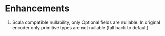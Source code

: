 # Enhancements

1. Scala compatible nullability, only Optional fields are nullable. In original encoder only primitive types are not
   nullable (fall back to default)